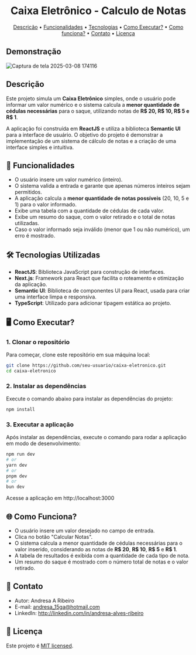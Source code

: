 <h1 align="center"> 
	Caixa Eletrônico - Calculo de Notas
</h1>

<p align="center">
 <a href="#descricao">Descricão</a> •
 <a href="#funcionalidades">Funcionalidades</a> •
 <a href="#tecnologias">Tecnologias</a> •
 <a href="#execucao">Como Executar?</a> •
 <a href="#funciona">Como funciona?</a> •
 <a href="#contato">Contato</a> • 
 <a href="#licenca">Licença</a>
</p>

## Demonstração
![Captura de tela 2025-03-08 174116](https://github.com/user-attachments/assets/babf17b9-208b-4e7c-9cef-fdddb3cfb066)

<a id="descricao"></a>

## Descrição

Este projeto simula um **Caixa Eletrônico** simples, onde o usuário pode informar um valor numérico e o sistema calcula a **menor quantidade de cédulas necessárias** para o saque, utilizando notas de **R$ 20, R$ 10, R$ 5 e R$ 1**.

A aplicação foi construída em **ReactJS** e utiliza a biblioteca **Semantic UI** para a interface de usuário. O objetivo do projeto é demonstrar a implementação de um sistema de cálculo de notas e a criação de uma interface simples e intuitiva.

<a id="funcionalidades"></a>

## 📄 Funcionalidades

- O usuário insere um valor numérico (inteiro).
- O sistema valida a entrada e garante que apenas números inteiros sejam permitidos.
- A aplicação calcula a **menor quantidade de notas possíveis** (20, 10, 5 e 1) para o valor informado.
- Exibe uma tabela com a quantidade de cédulas de cada valor.
- Exibe um resumo do saque, com o valor retirado e o total de notas utilizadas.
- Caso o valor informado seja inválido (menor que 1 ou não numérico), um erro é mostrado.

<a id="tecnologias"></a>

## 🛠️ Tecnologias Utilizadas

- **ReactJS**: Biblioteca JavaScript para construção de interfaces.
- **Next.js**: Framework para React que facilita o roteamento e otimização da aplicação.
- **Semantic UI**: Biblioteca de componentes UI para React, usada para criar uma interface limpa e responsiva.
- **TypeScript**: Utilizado para adicionar tipagem estática ao projeto.

<a id="execucao"></a>

## 🖥️ Como Executar?

### 1. Clonar o repositório

Para começar, clone este repositório em sua máquina local:

```bash
git clone https://github.com/seu-usuario/caixa-eletronico.git
cd caixa-eletronico
```

### 2. Instalar as dependências

Execute o comando abaixo para instalar as dependências do projeto:

```bash
npm install
```

### 3. Executar a aplicação

Após instalar as dependências, execute o comando para rodar a aplicação em modo de desenvolvimento:

```bash
npm run dev
# or
yarn dev
# or
pnpm dev
# or
bun dev
```

Acesse a aplicação em http://localhost:3000

<a id="funciona"></a>

## 🌐 Como Funciona?

- O usuário insere um valor desejado no campo de entrada.
- Clica no botão "Calcular Notas".
- O sistema calcula a menor quantidade de cédulas necessárias para o valor inserido, considerando as notas de **R$ 20**, **R$ 10**, **R$ 5** e **R$ 1**.
- A tabela de resultados é exibida com a quantidade de cada tipo de nota.
- Um resumo do saque é mostrado com o número total de notas e o valor retirado.

<a id="contato"></a>

## 🦸 Contato

- Autor: Andresa A Ribeiro
- E-mail: andresa_15ga@hotmail.com
- LinkedIn: http://linkedin.com/in/andresa-alves-ribeiro

<a id="licenca"></a>

## 📝 Licença

Este projeto é [MIT licensed](./LICENSE).
